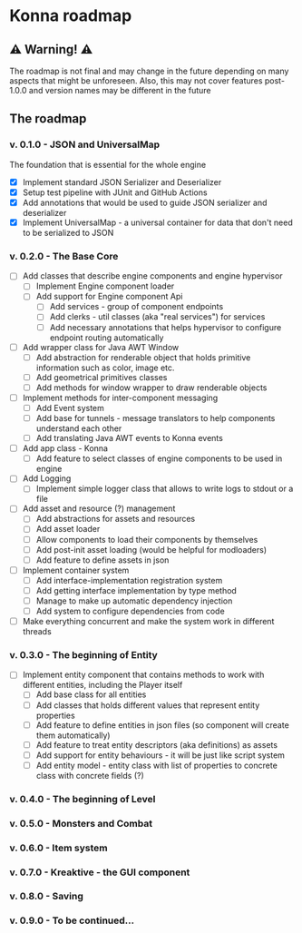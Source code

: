 # Konna roadmap

## ⚠️ Warning! ⚠️

The roadmap is not final and may change in the future depending
on many aspects that might be unforeseen. Also, this may not cover features post-1.0.0 and
version names may be different in the future

## The roadmap

### v. 0.1.0 - JSON and UniversalMap
The foundation that is essential for the whole engine

- [x] Implement standard JSON Serializer and Deserializer
- [x] Setup test pipeline with JUnit and GitHub Actions
- [x] Add annotations that would be used to guide JSON serializer and deserializer
- [x] Implement UniversalMap - a universal container for data that don't need to be serialized to JSON

### v. 0.2.0 - The Base Core

- [ ] Add classes that describe engine components and engine hypervisor
    - [ ] Implement Engine component loader
    - [ ] Add support for Engine component Api
      - [ ] Add services - group of component endpoints
      - [ ] Add clerks - util classes (aka "real services") for services
      - [ ] Add necessary annotations that helps hypervisor to configure endpoint routing automatically
- [ ] Add wrapper class for Java AWT Window
  - [ ] Add abstraction for renderable object that holds primitive information such as color, image etc.
  - [ ] Add geometrical primitives classes
  - [ ] Add methods for window wrapper to draw renderable objects
- [ ] Implement methods for inter-component messaging
    - [ ] Add Event system
    - [ ] Add base for tunnels - message translators to help components understand each other
    - [ ] Add translating Java AWT events to Konna events 
- [ ] Add app class - Konna
  - [ ] Add feature to select classes of engine components to be used in engine
- [ ] Add Logging
  - [ ] Implement simple logger class that allows to write logs to stdout or a file
- [ ] Add asset and resource (?) management
  - [ ] Add abstractions for assets and resources 
  - [ ] Add asset loader
  - [ ] Allow components to load their components by themselves
  - [ ] Add post-init asset loading (would be helpful for modloaders)
  - [ ] Add feature to define assets in json
- [ ] Implement container system
  - [ ] Add interface-implementation registration system
  - [ ] Add getting interface implementation by type method
  - [ ] Manage to make up automatic dependency injection
  - [ ] Add system to configure dependencies from code
- [ ] Make everything concurrent and make the system work in different threads

### v. 0.3.0 - The beginning of Entity

- [ ] Implement entity component that contains methods to work with different entities, including the Player itself
    - [ ] Add base class for all entities
    - [ ] Add classes that holds different values that represent entity properties
    - [ ] Add feature to define entities in json files (so component will create them automatically)
    - [ ] Add feature to treat entity descriptors (aka definitions) as assets
    - [ ] Add support for entity behaviours - it will be just like script system
    - [ ] Add entity model - entity class with list of properties to concrete class with concrete fields (?)

### v. 0.4.0 - The beginning of Level

### v. 0.5.0 - Monsters and Combat

### v. 0.6.0 - Item system

### v. 0.7.0 - Kreaktive - the GUI component

### v. 0.8.0 - Saving

### v. 0.9.0 - To be continued...